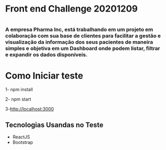 <h1>Front end Challenge 20201209 <h1>
  
<h3>A empresa Pharma Inc, está trabalhando em um projeto em colaboração com sua base de clientes para facilitar a gestão e visualização da informação dos seus pacientes de maneira simples e objetiva em um Dashboard onde podem listar, filtrar e expandir os dados disponíveis.<h3>

# Como Iniciar teste
  
1- npm install
  
2- npm start
  
3-[http://localhost:3000](http://localhost:3000)

## Tecnologias Usandas no Teste

- ReactJS
- Bootstrap

